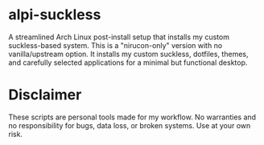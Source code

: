 # alpi-suckless

A streamlined Arch Linux post-install setup that installs my custom suckless-based system.
This is a "nirucon-only" version with no vanilla/upstream option. It installs my custom suckless, dotfiles, themes, and carefully selected applications for a minimal but functional desktop.

# Disclaimer
These scripts are personal tools made for my workflow. No warranties and no responsibility for bugs, data loss, or broken systems. Use at your own risk.
